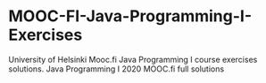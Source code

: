 # MOOC-FI-Java-Programming-I-Exercises
University of Helsinki Mooc.fi Java Programming I course exercises solutions.
Java Programming I 2020 MOOC.fi full solutions
